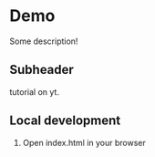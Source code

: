 # Demo

Some description!

## Subheader

tutorial on yt.

## Local development

1. Open index.html in your browser
